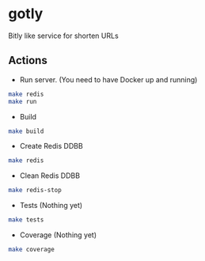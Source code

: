 # gotly
Bitly like service for shorten URLs


## Actions

- Run server. (You need to have Docker up and running)
```bash
make redis
make run
```

- Build 
```bash
make build 
```

- Create Redis DDBB
```bash
make redis
```

- Clean Redis DDBB
```bash
make redis-stop
```

- Tests (Nothing yet)
```bash
make tests
```

- Coverage (Nothing yet) 
```bash
make coverage 
```

